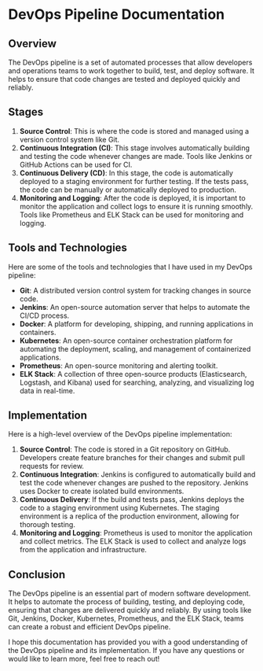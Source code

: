 # DevOps Pipeline Documentation

## Overview

The DevOps pipeline is a set of automated processes that allow developers and operations teams to work together to build, test, and deploy software. It helps to ensure that code changes are tested and deployed quickly and reliably.

## Stages

1. **Source Control**: This is where the code is stored and managed using a version control system like Git.
2. **Continuous Integration (CI)**: This stage involves automatically building and testing the code whenever changes are made. Tools like Jenkins or GitHub Actions can be used for CI.
3. **Continuous Delivery (CD)**: In this stage, the code is automatically deployed to a staging environment for further testing. If the tests pass, the code can be manually or automatically deployed to production.
4. **Monitoring and Logging**: After the code is deployed, it is important to monitor the application and collect logs to ensure it is running smoothly. Tools like Prometheus and ELK Stack can be used for monitoring and logging.

## Tools and Technologies

Here are some of the tools and technologies that I have used in my DevOps pipeline:

- **Git**: A distributed version control system for tracking changes in source code.
- **Jenkins**: An open-source automation server that helps to automate the CI/CD process.
- **Docker**: A platform for developing, shipping, and running applications in containers.
- **Kubernetes**: An open-source container orchestration platform for automating the deployment, scaling, and management of containerized applications.
- **Prometheus**: An open-source monitoring and alerting toolkit.
- **ELK Stack**: A collection of three open-source products (Elasticsearch, Logstash, and Kibana) used for searching, analyzing, and visualizing log data in real-time.

## Implementation

Here is a high-level overview of the DevOps pipeline implementation:

1. **Source Control**: The code is stored in a Git repository on GitHub. Developers create feature branches for their changes and submit pull requests for review.
2. **Continuous Integration**: Jenkins is configured to automatically build and test the code whenever changes are pushed to the repository. Jenkins uses Docker to create isolated build environments.
3. **Continuous Delivery**: If the build and tests pass, Jenkins deploys the code to a staging environment using Kubernetes. The staging environment is a replica of the production environment, allowing for thorough testing.
4. **Monitoring and Logging**: Prometheus is used to monitor the application and collect metrics. The ELK Stack is used to collect and analyze logs from the application and infrastructure.

## Conclusion

The DevOps pipeline is an essential part of modern software development. It helps to automate the process of building, testing, and deploying code, ensuring that changes are delivered quickly and reliably. By using tools like Git, Jenkins, Docker, Kubernetes, Prometheus, and the ELK Stack, teams can create a robust and efficient DevOps pipeline.

I hope this documentation has provided you with a good understanding of the DevOps pipeline and its implementation. If you have any questions or would like to learn more, feel free to reach out!

